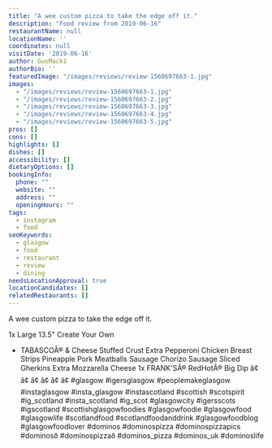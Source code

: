 ```yaml
---
title: "A wee custom pizza to take the edge off it."
description: "Food review from 2019-06-16"
restaurantName: null
locationName: ''
coordinates: null
visitDate: '2019-06-16'
author: GusMack1
authorBio: ''
featuredImage: "/images/reviews/review-1560697663-1.jpg"
images:
  - "/images/reviews/review-1560697663-1.jpg"
  - "/images/reviews/review-1560697663-2.jpg"
  - "/images/reviews/review-1560697663-3.jpg"
  - "/images/reviews/review-1560697663-4.jpg"
  - "/images/reviews/review-1560697663-5.jpg"
pros: []
cons: []
highlights: []
dishes: []
accessibility: []
dietaryOptions: []
bookingInfo:
  phone: ""
  website: ""
  address: ""
  openingHours: ""
tags:
  - instagram
  - food
seoKeywords:
  - glasgow
  - food
  - restaurant
  - review
  - dining
needsLocationApproval: true
locationCandidates: []
relatedRestaurants: []
---
```


A wee custom pizza to take the edge off it.

1x Large 13.5" Create Your Own
+ TABASCOÂ® & Cheese Stuffed Crust
Extra Pepperoni
Chicken Breast Strips
Pineapple
Pork Meatballs
Sausage
Chorizo Sausage
Sliced Gherkins
Extra Mozzarella Cheese
1x FRANK'SÂ® RedHotÂ® Big Dip
â¢
â¢
â¢
â¢
â¢
â¢
#glasgow #igersglasgow #peoplemakeglasgow #instaglasgow #insta_glasgow #instascotland #scottish #scotspirit #ig_scotland #insta_scotland #ig_scot #glasgowcity #igersscots #igscotland #scottishglasgowfoodies #glasgowfoodie #glasgowfood #glasgowlife #scotlandfood #scotlandfoodanddrink #glasgowfoodblog #glasgowfoodlover #dominos #dominospizza #dominospizzapics #dominosð #dominospizzað #dominos_pizza #dominos_uk #dominoslife